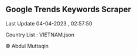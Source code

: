 

## Google Trends Keywords Scraper 
 
Last Update 04-04-2023 , 02:57:50

Country List :
VIETNAM.json



© Abdul Muttaqin 
